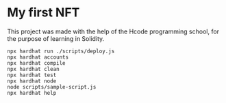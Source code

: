 # My first NFT

This project was made with the help of the Hcode programming school, for the purpose of learning in Solidity.

```shell
npx hardhat run ./scripts/deploy.js 
npx hardhat accounts
npx hardhat compile
npx hardhat clean
npx hardhat test
npx hardhat node
node scripts/sample-script.js
npx hardhat help
```
